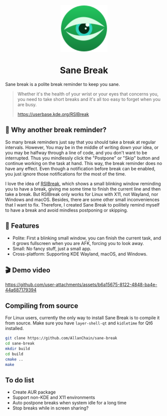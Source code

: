 <p align="center">
  <img src="./resources/images/icon.svg" width="150" height="150">
</p>
<h1 align="center">Sane Break</h1>

Sane break is a polite break reminder to keep you sane.

> Whether it's the health of your wrist or your eyes that concerns you, you need to take short breaks and it's all too easy to forget when you are busy.
>
> https://userbase.kde.org/RSIBreak

## 🤔 Why another break reminder?

So many break reminders just say that you should take a break at regular intervals.
However, You may be in the middle of writing down your idea, or you may be halfway through a line of code, and you don't want to be interrupted.
Thus you mindlessly click the "Postpone" or "Skip" button and continue working on the task at hand.
This way, the break reminder does no have any effect.
Even though a notification before break can be enabled, you just ignore those notifications for the most of the time.

I love the idea of [RSIBreak](https://userbase.kde.org/RSIBreak), which shows a small blinking window reminding you to have a break,
giving me some time to finish the current line and then take a break.
But RSIBreak only works for Linux with X11, not Wayland, nor Windows and macOS.
Besides, there are some other small inconveniences that I want to fix.
Therefore, I created Sane Break to poilitely remind myself to have a break and avoid mindless postponing or skipping.

## 🔮 Features

- Polite: First a blinking small window, you can finish the current task, and it grows fullscreen when you are AFK, forcing you to look away.
- Small: No fancy stuff, just a small app.
- Cross-platform: Supporting KDE Wayland, macOS, and Windows.

## 🎬 Demo video

https://github.com/user-attachments/assets/b6a15675-8122-4848-ba4e-44a687179394

## Compiling from source

For Linux users, currently the only way to install Sane Break is to compile it from source.
Make sure you have `layer-shell-qt` and `kidletime` for Qt6 installed.
```bash
git clone https://github.com/AllanChain/sane-break
cd sane-break
mkdir build
cd build
cmake ..
make
```

## To do list

- Create AUR package
- Support non-KDE and X11 environments
- Auto postpone breaks when system idle for a long time
- Stop breaks while in screen sharing?
